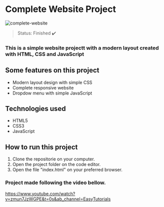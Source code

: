 # Complete Website Project

![complete-website](https://user-images.githubusercontent.com/50122135/133666238-42a5a6f5-50a8-4c7d-8675-aebc523c7b60.png)

> Status: Finished ✔️

### This is a simple website projectt with a modern layout created with HTML, CSS and JavaScript

## Some features on this project

* Modern layout design with simple CSS
* Complete responsive website
* Dropdow menu with simple JavaScript

## Technologies used

* HTML5
* CSS3
* JavaScript

## How to run this project

1) Clone the repositorie on your computer.
2) Open the project folder on the code editor.
3) Open the file "index.html" on your preferred browser.


### Project made following the video bellow.

https://www.youtube.com/watch?v=zmun7JzWGPE&t=0s&ab_channel=EasyTutorials
